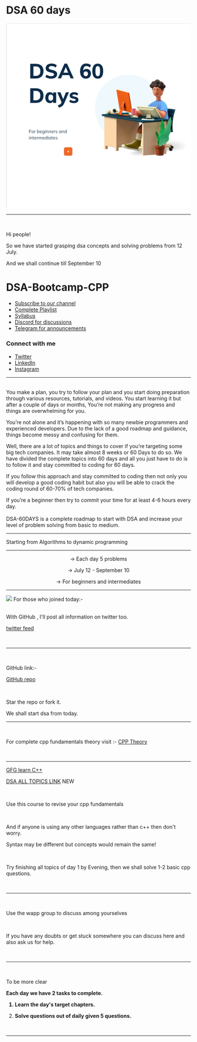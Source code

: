# DSA 60 days 







<img src="https://github.com/Sushreesatarupa/Description-of-dsa60/blob/main/IMG_20210712_215737.jpg?raw=true" placeholder="DSA 60 Days"><hr><br>

Hi people! <br>

So we have started grasping dsa concepts and solving problems from 12 July. <br>

And we shall continue till September 10<br>


# DSA-Bootcamp-CPP

- [Subscribe to our channel](https://youtube.com/channel/UCZrPV5fhnvvG3C0m8RrIFhA)
- [Complete Playlist](https://youtube.com/playlist?list=PL2FviLYGTpU0rr01Lcr-1bNYv8x58EIZq)
- [Syllabus](https://github.com/Sushreesatarupa/DSA-60Days/blob/main/b29678fe27a487f4835e6291a9302224.pdf)
- [Discord for discussions](https://discord.gg/K9kxUXvfND)
- [Telegram for announcements](https://t.me/commclassroom)

### Connect with me
- [Twitter](https://twitter.com/satarupasushree)
- [LinkedIn](https://www.linkedin.com/in/sushree-satarupa/)
- [Instagram](https://www.instagram.com/satarupa_ss/)



<hr><br>
You make a plan, you try to follow your plan and you start doing preparation through various resources, tutorials, and videos. You start learning it but after a couple of days or months, You’re not making any progress and things are overwhelming for you. <br>

You’re not alone and it’s happening with so many newbie programmers and experienced developers. Due to the lack of a good roadmap and guidance, things become messy and confusing for them. <br>

Well, there are a lot of topics and things to cover if you’re targeting some big tech companies. It may take almost  8 weeks or 60 Days to do so. We have divided the complete topics into 60 days and all you just have to do is to follow it and stay committed to coding for 60 days. <br>

If you follow this approach and stay committed to coding then not only you will develop a good coding habit but also you will be able to crack the coding round of 60-70% of tech companies. <br>

If you’re a beginner then try to commit your time for at least 4-6 hours every day.<br><br>
DSA-60DAYS is a complete roadmap to start with DSA and increase your level of problem solving from basic to medium.<br>
<hr>

Starting from Algorithms to dynamic programming

<hr><center>

-> Each day 5 problems <br>

-> July 12 - September 10 <br>

-> For beginners and intermediates <br></center>

<hr>

<img src="https://github.com/Sushreesatarupa/DSA-60Days/blob/main/IMG_20210710_014552.jpg?raw=true">
For those who joined today:- <br>

<br>

With GitHub , I'll post all information on twitter too. <br>

<a href="https://twitter.com/SatarupaSushree/status/1414298947116363776?s=1005">twitter feed</a>

<br><hr><br>

GitHub link:- <br>

<a href="https://github.com/Sushreesatarupa/DSA-60Days">GitHub repo</a>

<br>

Star the repo or fork it.<br>

We shall start dsa from today.<br> <hr><br>

For complete cpp fundamentals theory visit :- <a href="C++ theory.html">CPP Theory</a>

<br><hr>

<a href="https://practice.geeksforgeeks.org/courses/fork-cpp"> GFG learn C++</a><br>

<p class="new"> <a href="https://www.geeksforgeeks.org/data-structures"> DSA ALL TOPICS LINK</a> NEW</p>

<br>

Use this course to revise your cpp fundamentals

<br>

And if anyone is using any other languages rather than c++ then don't worry.<br>

Syntax may be different but concepts would remain the same!

<br>

Try finishing all topics of day 1 by Evening, then we shall solve 1-2 basic cpp questions.<br>

<br><hr><br>

Use the wapp group to discuss among yourselves 

<br>

If you have any doubts or get stuck somewhere you can discuss here and also ask us for help.<br>

<br>

<hr>

<br>

To be more clear <br>

<b>

Each day we have 2 tasks to complete.<br>

1. Learn the day's target chapters. <br>

2. Solve questions out of daily given 5 questions.<br></b>

<br><hr>

        



    
